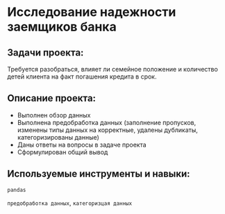# Исследование надежности заемщиков банка

## Задачи проекта:
Требуется разобраться, влияет ли семейное положение и количество детей клиента на факт погашения кредита в срок. 

## Описание проекта:
* Выполнен обзор данных
* Выполнена предобработка данных (заполнение пропусков, изменены типы данных на корректные, удалены дубликаты, категоризированы данные)
* Даны ответы на вопросы в задаче проекта
* Сформулирован общий вывод


## Используемые инструменты и навыки:
`pandas`

`предобработка данных`, `категоризцая данных`


